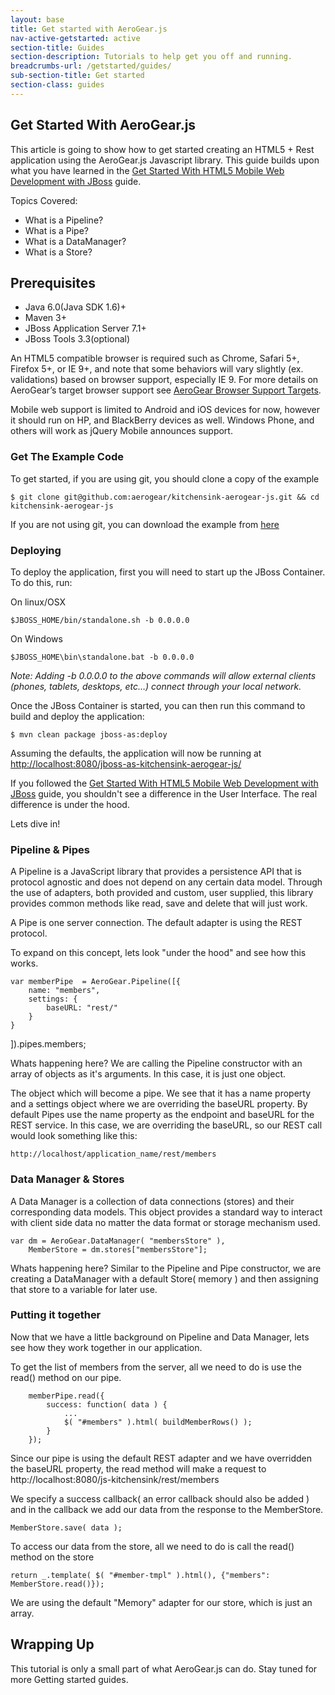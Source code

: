 ```yaml
---
layout: base
title: Get started with AeroGear.js
nav-active-getstarted: active
section-title: Guides
section-description: Tutorials to help get you off and running.
breadcrumbs-url: /getstarted/guides/
sub-section-title: Get started
section-class: guides
---
```



## Get Started With AeroGear.js


This article is going to show how to get started creating an HTML5 + Rest application using the AeroGear.js Javascript library.  This guide builds upon what you have learned in the [Get Started With HTML5 Mobile Web Development with JBoss](./GetStartedHTML5MobileWeb/) guide.

Topics Covered:

* What is a Pipeline?
* What is a Pipe?
* What is a DataManager?
* What is a Store?

## Prerequisites

* Java 6.0(Java SDK 1.6)+
* Maven 3+
* JBoss Application Server 7.1+
* JBoss Tools 3.3(optional)

An HTML5 compatible browser is required such as Chrome, Safari 5+, Firefox 5+, or IE 9+, and note that some behaviors will vary slightly (ex. validations) based on browser support, especially IE 9. For more details on AeroGear’s target browser support see [AeroGear Browser Support Targets](./AeroGearBrowserTargets/).

Mobile web support is limited to Android and iOS devices for now, however it should run on HP, and BlackBerry devices as well. Windows Phone, and others will work as jQuery Mobile announces support.

### Get The Example Code

To get started, if you are using git, you should clone a copy of the example

    $ git clone git@github.com:aerogear/kitchensink-aerogear-js.git && cd kitchensink-aerogear-js

If you are not using git, you can download the example from [here](https://github.com/aerogear/kitchensink-aerogear-js/archive/master.zip)

### Deploying

To deploy the application, first you will need to start up the JBoss Container.  To do this, run:

On linux/OSX

    $JBOSS_HOME/bin/standalone.sh -b 0.0.0.0

On Windows

    $JBOSS_HOME\bin\standalone.bat -b 0.0.0.0

_Note: Adding -b 0.0.0.0 to the above commands will allow external clients (phones, tablets, desktops, etc…) connect through your local network._

Once the JBoss Container is started, you can then run this command to build and deploy the application:

    $ mvn clean package jboss-as:deploy

Assuming the defaults, the application will now be running at [http://localhost:8080/jboss-as-kitchensink-aerogear-js/](http://localhost:8080/jboss-as-kitchensink-aerogear-js/)

If you followed the [Get Started With HTML5 Mobile Web Development with JBoss](./GetStartedHTML5MobileWeb/) guide,  you shouldn't see a difference in the User Interface.  The real difference is under the hood.

Lets dive in!

### Pipeline & Pipes

A Pipeline is a JavaScript library that provides a persistence API that is protocol agnostic and does not depend on any certain data model. Through the use of adapters, both provided and custom, user supplied, this library provides common methods like read, save and delete that will just work.

A Pipe is one server connection.  The default adapter is using the REST protocol.

To expand on this concept, lets look "under the hood" and see how this works.

    var memberPipe  = AeroGear.Pipeline([{
        name: "members",
        settings: {
            baseURL: "rest/"
        }
    }
 ]).pipes.members;


Whats happening here?  We are calling the Pipeline constructor with an array of objects as it's arguments.  In this case, it is just one object.

The object which will become a pipe.  We see that it has a name property and a settings object where we are overriding the baseURL property.  By default Pipes use the name property as the endpoint and baseURL for the REST service.  In this case, we are overriding the baseURL, so our REST call would look something like this:

    http://localhost/application_name/rest/members


### Data Manager & Stores

A Data Manager is a collection of data connections (stores) and their corresponding data models. This object provides a standard way to interact with client side data no matter the data format or storage mechanism used.


    var dm = AeroGear.DataManager( "membersStore" ),
        MemberStore = dm.stores["membersStore"];

Whats happening here?  Similar to the Pipeline and Pipe constructor,  we are creating a DataManager with a default Store( memory ) and then assigning that store to a variable for later use.

### Putting it together

Now that we have a little background on Pipeline and Data Manager, lets see how they work together in our application.

To get the list of members from the server, all we need to do is use the read() method on our pipe.

        memberPipe.read({
            success: function( data ) {
                ...
                $( "#members" ).html( buildMemberRows() );
            }
        });

Since our pipe is using the default REST adapter and we have overridden the baseURL property, the read method will make a request to http://localhost:8080/js-kitchensink/rest/members

We specify a success callback( an error callback should also be added ) and in the callback we add our data from the response to the MemberStore.

    MemberStore.save( data );

To access our data from the store, all we need to do is call the read() method on the store

    return _.template( $( "#member-tmpl" ).html(), {"members": MemberStore.read()});

We are using the default "Memory" adapter for our store, which is just an array.

## Wrapping Up

This tutorial is only a small part of what AeroGear.js can do.  Stay tuned for more Getting started guides.



